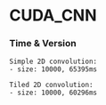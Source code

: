# CUDA_CNN
### Time & Version
```
Simple 2D convolution: 
- size: 10000, 65395ms
```
```
Tiled 2D convolution: 
- size: 10000, 60296ms
```
